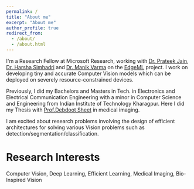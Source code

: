 ```yaml
---
permalink: /
title: "About me"
excerpt: "About me"
author_profile: true
redirect_from: 
  - /about/
  - /about.html
---
```

I'm a Research Fellow at Microsoft Research, working with [Dr. Prateek Jain](https://www.prateekjain.org/), [Dr. Harsha Simhadri](http://harsha-simhadri.org/) and [Dr. Manik Varma](http://manikvarma.org/) on the [EdgeML](https://github.com/microsoft/EdgeML/) project. I work on developing tiny and accurate Computer Vision models which can be deployed on severely resource-constrained devices.

Previously, I did my Bachelors and Masters in Tech. in Electronics and Electrical Communication Engineering with a minor in Computer Science and Engineering from Indian Institute of Technology Kharagpur. Here I did my Thesis with [Prof.Debdoot Sheet](http://www.facweb.iitkgp.ac.in/~debdoot/) in medical imaging.

I am excited about research problems involving the design of efficient architectures for solving various Vision problems such as detection/segmentation/classification.

Research Interests
==================
Computer Vision, Deep Learning, Efficient Learning, Medical Imaging, Bio-Inspired Vision